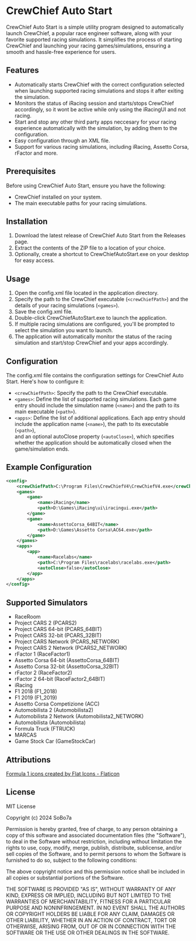# CrewChief Auto Start
CrewChief Auto Start is a simple utility program designed to automatically launch CrewChief, a popular race engineer software, along with your favorite supported racing simulations. 
It simplifies the process of starting CrewChief and launching your racing games/simulations, ensuring a smooth and hassle-free experience for users.

## Features
- Automatically starts CrewChief with the correct configuration selected when launching supported racing simulations and stops it after exiting the simulation.
- Monitors the status of iRacing session and starts/stops CrewChief accordingly, so it wont be active while only using the iRacingUI and not racing.
- Start and stop any other third party apps neccesary for your racing experience automatically with the simulation, by adding them to the configuration.
- Easy configuration through an XML file.
- Support for various racing simulations, including iRacing, Assetto Corsa, rFactor and more.

## Prerequisites
Before using CrewChief Auto Start, ensure you have the following:

- CrewChief installed on your system.
- The main executable paths for your racing simulations.

## Installation
1. Download the latest release of CrewChief Auto Start from the Releases page.
2. Extract the contents of the ZIP file to a location of your choice.
3. Optionally, create a shortcut to CrewChiefAutoStart.exe on your desktop for easy access.

## Usage
1. Open the config.xml file located in the application directory.
2. Specify the path to the CrewChief executable (```<crewChiefPath>```) and the details of your racing simulations (```<games>```).
3. Save the config.xml file.
4. Double-click CrewChiefAutoStart.exe to launch the application.
5. If multiple racing simulations are configured, you'll be prompted to select the simulation you want to launch.
6. The application will automatically monitor the status of the racing simulation and start/stop CrewChief and your apps accordingly.

## Configuration
The config.xml file contains the configuration settings for CrewChief Auto Start. Here's how to configure it:

- ```<crewChiefPath>```: Specify the path to the CrewChief executable.
- ```<games>```: Define the list of supported racing simulations. Each game entry should include the simulation name (```<name>```) and the path to its main executable (```<path>```).
- ```<apps>```: Define the list of additional applications. Each app entry should include the application name (```<name>```), the path to its executable (```<path>```), 	
 				and an optional autoClose property (```<autoClose>```), which specifies whether the application should be automatically closed when the game/simulation ends.

## Example Configuration
```xml
<config>
	<crewChiefPath>C:\Program Files\CrewChiefV4\CrewChiefV4.exe</crewChiefPath>
	<games>
		<game>
			<name>iRacing</name>
			<path>D:\Games\iRacing\ui\iracingui.exe</path>
		</game>
		<game>
			<name>AssettoCorsa_64BIT</name>
			<path>D:\Games\Assetto Corsa\AC64.exe</path>
		</game>
	</games>
	<apps>
		<app>
			<name>Racelabs</name>
			<path>C:\Program Files\racelabs\racelabs.exe</path>
			<autoClose>false</autoClose>
		</app>
	</apps>
</config>
```

## Supported Simulators
- RaceRoom
- Project CARS 2 (PCARS2)
- Project CARS 64-bit (PCARS_64BIT)
- Project CARS 32-bit (PCARS_32BIT)
- Project CARS Network (PCARS_NETWORK)
- Project CARS 2 Network (PCARS2_NETWORK)
- rFactor 1 (RaceFactor1)
- Assetto Corsa 64-bit (AssettoCorsa_64BIT)
- Assetto Corsa 32-bit (AssettoCorsa_32BIT)
- rFactor 2 (RaceFactor2)
- rFactor 2 64-bit (RaceFactor2_64BIT)
- iRacing
- F1 2018 (F1_2018)
- F1 2019 (F1_2019)
- Assetto Corsa Competizione (ACC)
- Automobilista 2 (Automobilista2)
- Automobilista 2 Network (Automobilista2_NETWORK)
- Automobilista (Automobilista)
- Formula Truck (FTRUCK)
- MARCAS
- Game Stock Car (GameStockCar)

## Attributions
[Formula 1 icons created by Flat Icons - Flaticon](https://www.flaticon.com/free-icons/formula-1 )

## License
MIT License

Copyright (c) 2024 SoBo7a

Permission is hereby granted, free of charge, to any person obtaining a copy
of this software and associated documentation files (the "Software"), to deal
in the Software without restriction, including without limitation the rights
to use, copy, modify, merge, publish, distribute, sublicense, and/or sell
copies of the Software, and to permit persons to whom the Software is
furnished to do so, subject to the following conditions:

The above copyright notice and this permission notice shall be included in all
copies or substantial portions of the Software.

THE SOFTWARE IS PROVIDED "AS IS", WITHOUT WARRANTY OF ANY KIND, EXPRESS OR
IMPLIED, INCLUDING BUT NOT LIMITED TO THE WARRANTIES OF MERCHANTABILITY,
FITNESS FOR A PARTICULAR PURPOSE AND NONINFRINGEMENT. IN NO EVENT SHALL THE
AUTHORS OR COPYRIGHT HOLDERS BE LIABLE FOR ANY CLAIM, DAMAGES OR OTHER
LIABILITY, WHETHER IN AN ACTION OF CONTRACT, TORT OR OTHERWISE, ARISING FROM,
OUT OF OR IN CONNECTION WITH THE SOFTWARE OR THE USE OR OTHER DEALINGS IN THE
SOFTWARE.